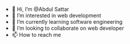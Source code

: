 - 👋 Hi, I’m @Abdul Sattar
- 👀 I’m interested in web development
- 🌱 I’m currently learning software engineering
- 💞️ I’m looking to collaborate on web developer
- 📫 How to reach me 

<!---
Balochcom/Balochcom is a ✨ special ✨ repository because its `README.md` (this file) appears on your GitHub profile.
You can click the Preview link to take a look at your changes.
--->
